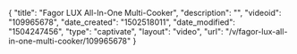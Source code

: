{
    "title": "Fagor LUX All-In-One Multi-Cooker",
    "description": "",
    "videoid": "109965678",
    "date_created": "1502518011",
    "date_modified": "1504247456",
    "type": "captivate",
    "layout": "video",
    "url": "\/v\/fagor-lux-all-in-one-multi-cooker\/109965678"
}